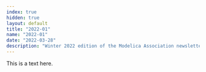 ```yaml
---
index: true
hidden: true
layout: default
title: "2022-01"
name: "2022-01"
date: "2022-03-28"
description: "Winter 2022 edition of the Modelica Association newsletter"
---
```


This is a text here.
